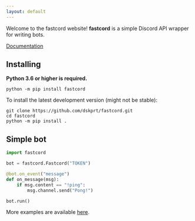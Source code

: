 ```yaml
---
layout: default
---
```


Welcome to the fastcord website!
**fastcord** is a simple Discord API wrapper for writing bots.

[Documentation](docs.md)

## Installing  
**Python 3.6 or higher is required.**
```
python -m pip install fastcord
```
To install the latest development version (might not be stable):
```
git clone https://github.com/dskprt/fastcord.git
cd fastcord
python -m pip install .
```

## Simple bot
```python
import fastcord

bot = fastcord.Fastcord("TOKEN")

@bot.on_event("message")
def on_message(msg):
    if msg.content == "!ping":
        msg.channel.send("Pong!")

bot.run()
```
More examples are available [here](https://github.com/dskprt/fastcord/tree/master/examples).
